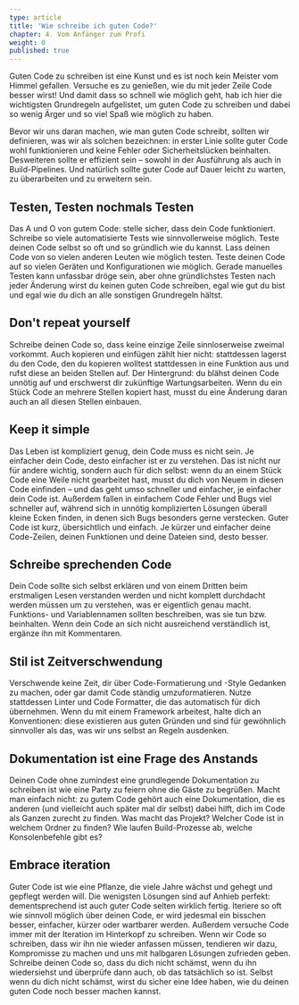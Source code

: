 ```yaml
---
type: article
title: 'Wie schreibe ich guten Code?'
chapter: 4. Vom Anfänger zum Profi
weight: 0
published: true
---
```


Guten Code zu schreiben ist eine Kunst und es ist noch kein Meister vom Himmel gefallen. Versuche es zu genießen, wie du mit jeder Zeile Code besser wirst! Und damit dass so schnell wie möglich geht, hab ich hier die wichtigsten Grundregeln aufgelistet, um guten Code zu schreiben und dabei so wenig Ärger und so viel Spaß wie möglich zu haben.

Bevor wir uns daran machen, wie man guten Code schreibt, sollten wir definieren, was wir als solchen bezeichnen: in erster Linie sollte guter Code wohl funktionieren und keine Fehler oder Sicherheitslücken beinhalten. Desweiteren sollte er effizient sein – sowohl in der Ausführung als auch in Build-Pipelines. Und natürlich sollte guter Code auf Dauer leicht zu warten, zu überarbeiten und zu erweitern sein.

## Testen, Testen nochmals Testen
Das A und O von gutem Code: stelle sicher, dass dein Code funktioniert. Schreibe so viele automatisierte Tests wie sinnvollerweise möglich. Teste deinen Code selbst so oft und so gründlich wie du kannst. Lass deinen Code von so vielen anderen Leuten wie möglich testen. Teste deinen Code auf so vielen Geräten und Konfigurationen wie möglich. Gerade manuelles Testen kann unfassbar dröge sein, aber ohne gründlichstes Testen nach jeder Änderung wirst du keinen guten Code schreiben, egal wie gut du bist und egal wie du dich an alle sonstigen Grundregeln hältst.

## Don't repeat yourself
Schreibe deinen Code so, dass keine einzige Zeile sinnloserweise zweimal vorkommt. Auch kopieren und einfügen zählt hier nicht: stattdessen lagerst du den Code, den du kopieren wolltest stattdessen in eine Funktion aus und rufst diese an beiden Stellen auf. Der Hintergrund: du blähst
deinen Code unnötig auf und erschwerst dir zukünftige Wartungsarbeiten. Wenn du ein Stück Code an mehrere Stellen kopiert hast, musst du eine Änderung daran auch an all diesen Stellen einbauen.

## Keep it simple
Das Leben ist kompliziert genug, dein Code muss es nicht sein. Je einfacher dein Code, desto einfacher ist er zu verstehen. Das ist nicht nur für andere wichtig, sondern auch für dich selbst: wenn du an einem Stück Code eine Weile nicht gearbeitet hast, musst du dich von Neuem in diesen Code einfinden – und das geht umso schneller und einfacher, je einfacher dein Code ist. Außerdem fallen in einfachem Code Fehler und Bugs viel schneller auf, während sich in unnötig komplizierten Lösungen überall kleine Ecken finden, in denen sich Bugs besonders gerne verstecken. Guter Code ist kurz, übersichtlich und einfach. Je kürzer und einfacher deine Code-Zeilen, deinen Funktionen und deine Dateien sind, desto besser.

## Schreibe sprechenden Code
Dein Code sollte sich selbst erklären und von einem Dritten beim erstmaligen Lesen verstanden werden und nicht komplett durchdacht werden müssen um zu verstehen, was er eigentlich genau macht. Funktions- und Variablennamen sollten beschreiben, was sie tun bzw. beinhalten. Wenn dein Code an sich nicht ausreichend verständlich ist, ergänze ihn mit Kommentaren.

## Stil ist Zeitverschwendung
Verschwende keine Zeit, dir über Code-Formatierung und -Style Gedanken zu machen, oder gar damit Code ständig umzuformatieren. Nutze stattdessen Linter und Code Formatter, die das automatisch für dich übernehmen. Wenn du mit einem Framework arbeitest, halte dich an Konventionen: diese existieren aus guten Gründen und sind für gewöhnlich sinnvoller als das, was wir uns selbst an Regeln ausdenken.

## Dokumentation ist eine Frage des Anstands
Deinen Code ohne zumindest eine grundlegende Dokumentation zu schreiben ist wie eine Party zu feiern ohne die Gäste zu begrüßen. Macht man einfach nicht: zu gutem Code gehört auch eine Dokumentation, die es anderen (und vielleicht auch später mal dir selbst) dabei hilft, dich im Code als Ganzen zurecht zu finden. Was macht das Projekt? Welcher Code ist in welchem Ordner zu finden? Wie laufen Build-Prozesse ab, welche Konsolenbefehle gibt es?

## Embrace iteration
Guter Code ist wie eine Pflanze, die viele Jahre wächst und gehegt und gepflegt werden will. Die wenigsten Lösungen sind auf Anhieb perfekt: dementsprechend ist auch guter Code selten wirklich fertig. Iteriere so oft wie sinnvoll möglich über deinen Code, er wird jedesmal ein bisschen besser, einfacher, kürzer oder wartbarer werden. Außerdem versuche Code immer mit der Iteration im Hinterkopf zu schreiben. Wenn wir Code so schreiben, dass wir ihn nie wieder anfassen müssen, tendieren wir dazu, Kompromisse zu machen und uns mit halbgaren Lösungen zufrieden geben. Schreibe deinen Code so, dass du dich nicht schämst, wenn du ihn wiedersiehst und überprüfe dann auch, ob das tatsächlich so ist. Selbst wenn du dich nicht schämst, wirst du sicher eine Idee haben, wie du deinen guten Code noch besser machen kannst.

<img src="https://vg09.met.vgwort.de/na/c68ecf258bfd4c57b5fea822256876aa" width="1" height="1" alt="">
